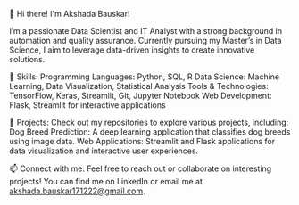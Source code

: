 👋 Hi there! I'm Akshada Bauskar!

I’m a passionate Data Scientist and IT Analyst with a strong background in automation and quality assurance. Currently pursuing my Master’s in Data Science, I aim to leverage data-driven insights to create innovative solutions.

🔧 Skills:
Programming Languages: Python, SQL, R
Data Science: Machine Learning, Data Visualization, Statistical Analysis
Tools & Technologies: TensorFlow, Keras, Streamlit, Git, Jupyter Notebook
Web Development: Flask, Streamlit for interactive applications

📁 Projects:
Check out my repositories to explore various projects, including:
Dog Breed Prediction: A deep learning application that classifies dog breeds using image data.
Web Applications: Streamlit and Flask applications for data visualization and interactive user experiences.

📫 Connect with me:
Feel free to reach out or collaborate on interesting projects! You can find me on LinkedIn or email me at akshada.bauskar171222@gmail.com.
